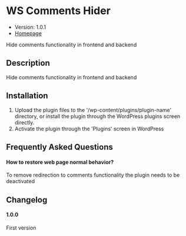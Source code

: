 # WS Comments Hider

* Version: 1.0.1
* [Homepage](https://www.silvermuru.ee/en/wordpress/plugins/ws-comments-hider/)

Hide comments functionality in frontend and backend

## Description

Hide comments functionality in frontend and backend

## Installation

1. Upload the plugin files to the '/wp-content/plugins/plugin-name' directory, or install the plugin through the WordPress plugins screen directly.
2. Activate the plugin through the 'Plugins' screen in WordPress


## Frequently Asked Questions

#### How to restore web page normal behavior?

To remove redirection to comments functionality the plugin needs to be deactivated


## Changelog

#### 1.0.0

First version
